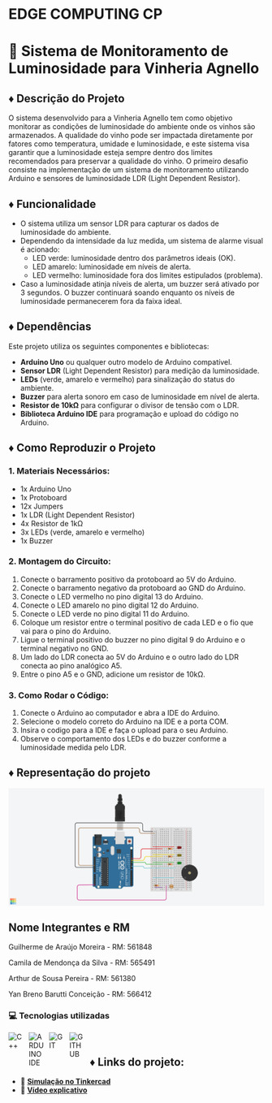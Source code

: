 # EDGE COMPUTING CP
# 🔅 Sistema de Monitoramento de Luminosidade para Vinheria Agnello

## ♦ Descrição do Projeto
O sistema desenvolvido para a Vinheria Agnello tem como objetivo monitorar as condições de luminosidade do ambiente onde os vinhos são armazenados. A qualidade do vinho pode ser impactada diretamente por fatores como temperatura, umidade e luminosidade, e este sistema visa garantir que a luminosidade esteja sempre dentro dos limites recomendados para preservar a qualidade do vinho. O primeiro desafio consiste na implementação de um sistema de monitoramento utilizando Arduino e sensores de luminosidade LDR (Light Dependent Resistor).

## ♦ Funcionalidade
- O sistema utiliza um sensor LDR para capturar os dados de luminosidade do ambiente.
- Dependendo da intensidade da luz medida, um sistema de alarme visual é acionado:
  - LED verde: luminosidade dentro dos parâmetros ideais (OK).
  - LED amarelo: luminosidade em níveis de alerta.
  - LED vermelho: luminosidade fora dos limites estipulados (problema).
- Caso a luminosidade atinja níveis de alerta, um buzzer será ativado por 3 segundos. O buzzer continuará soando enquanto os níveis de luminosidade permanecerem fora da faixa ideal.

## ♦ Dependências
Este projeto utiliza os seguintes componentes e bibliotecas:
- **Arduino Uno** ou qualquer outro modelo de Arduino compatível.
- **Sensor LDR** (Light Dependent Resistor) para medição da luminosidade.
- **LEDs** (verde, amarelo e vermelho) para sinalização do status do ambiente.
- **Buzzer** para alerta sonoro em caso de luminosidade em nível de alerta.
- **Resistor de 10kΩ** para configurar o divisor de tensão com o LDR.
- **Biblioteca Arduino IDE** para programação e upload do código no Arduino.

## ♦ Como Reproduzir o Projeto

### 1. Materiais Necessários:
- 1x Arduino Uno
- 1x Protoboard 
- 12x Jumpers
- 1x LDR (Light Dependent Resistor)
- 4x Resistor de 1kΩ
- 3x LEDs (verde, amarelo e vermelho)
- 1x Buzzer

### 2. Montagem do Circuito:
1. Conecte o barramento positivo da protoboard ao 5V do Arduino.
2. Conecte o barramento negativo da protoboard ao GND do Arduino.
3. Conecte o LED vermelho no pino digital 13 do Arduino.
4. Conecte o LED amarelo no pino digital 12 do Arduino.
5. Conecte o LED verde no pino digital 11 do Arduino.
6. Coloque um resistor entre o terminal positivo de cada LED e o fio que vai para o pino do Arduino.
7. Ligue o terminal positivo do buzzer no pino digital 9 do Arduino e o terminal negativo no GND.
8. Um lado do LDR conecta ao 5V do Arduino e o outro lado do LDR conecta ao pino analógico A5.
9. Entre o pino A5 e o GND, adicione um resistor de 10kΩ.

### 3. Como Rodar o Código:
1. Conecte o Arduino ao computador e abra a IDE do Arduino.
2. Selecione o modelo correto do Arduino na IDE e a porta COM.
3. Insira o codigo para a IDE e faça o upload para o seu Arduino.
4. Observe o comportamento dos LEDs e do buzzer conforme a luminosidade medida pelo LDR.

## ♦ Representação do projeto

<img 
    align="center" 
    alt="Sistema de Monitoramento" 
    title="Sistema de Monitoramento"
    width="600px" 
    style="padding-right: 10px;" 
    src="Demetrius.png"
/>

## Nome Integrantes e RM

Guilherme de Araújo Moreira - RM: 561848

Camila de Mendonça da Silva - RM: 565491

Arthur de Sousa Pereira - RM: 561380

Yan Breno Barutti Conceição - RM: 566412

### 💻 Tecnologias utilizadas

<img 
    align="left" 
    alt="C++"
    title="C++" 
    width="30px" 
    style="padding-right: 10px;" 
    src="https://cdn.jsdelivr.net/gh/devicons/devicon@latest/icons/cplusplus/cplusplus-original.svg" 
/>
<img 
    align="left" 
    alt="ARDUINO IDE" 
    title="ARDUINO IDE"
    width="30px" 
    style="padding-right: 10px;" 
    src="https://cdn.jsdelivr.net/gh/devicons/devicon@latest/icons/arduino/arduino-original-wordmark.svg" 
/>
<img 
    align="left" 
    alt="GIT" 
    title="GIT"
    width="30px" 
    style="padding-right: 10px;" 
    src="https://cdn.jsdelivr.net/gh/devicons/devicon@latest/icons/git/git-original.svg" 
/>
<img 
    align="left" 
    alt="GITHUB" 
    title="GITHUB"
    width="30px" 
    style="padding-right: 10px;" 
    src="https://cdn.jsdelivr.net/gh/devicons/devicon@latest/icons/github/github-original-wordmark.svg" 
/>

<br>

## ♦ Links do projeto:

- 🔗 **[Simulação no Tinkercad](https://www.tinkercad.com/things/lnv40Pfhdvb/editel?sharecode=u6YwSwb5WyDxk4Z5SuAK9gVhH4bT4Hodkuv0X9l-PTw)**
- 🎥 **[Vídeo explicativo](https://youtu.be/q25aC6iUQzs)**
